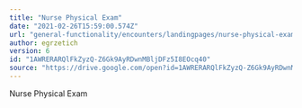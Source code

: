 ```yaml
---
title: "Nurse Physical Exam"
date: "2021-02-26T15:59:00.574Z"
url: "general-functionality/encounters/landingpages/nurse-physical-exam.html"
author: egrzetich
version: 6
id: "1AWRERARQlFkZyzQ-Z6Gk9AyRDwnMBljDFz5I8EOcq40"
source: "https://drive.google.com/open?id=1AWRERARQlFkZyzQ-Z6Gk9AyRDwnMBljDFz5I8EOcq40"
---
```

Nurse Physical Exam

